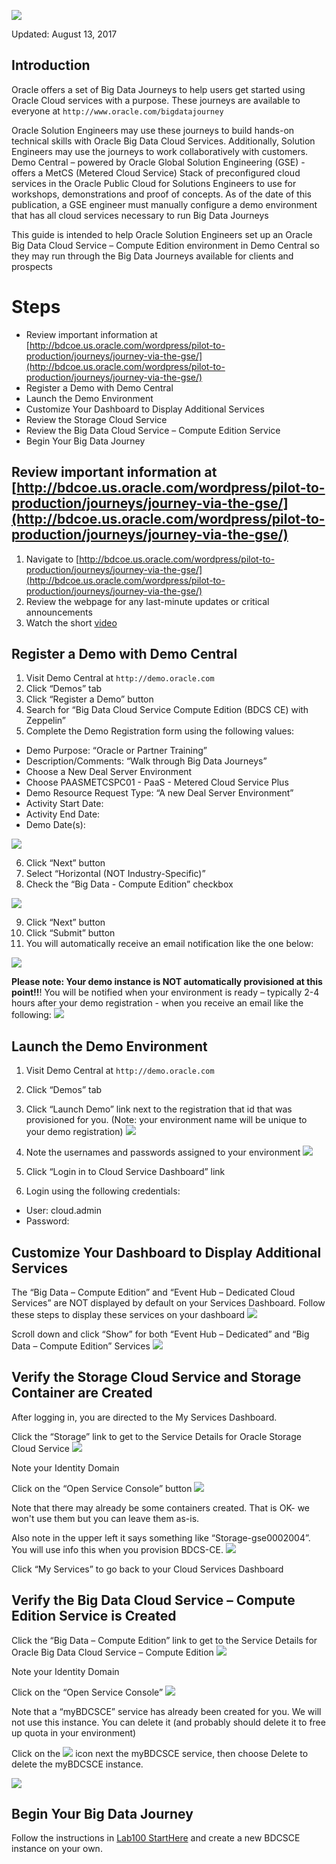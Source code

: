 ![](images/100GSE/100GSE.JPG) 

Updated: August 13, 2017

## Introduction

Oracle offers a set of Big Data Journeys to help users get started using Oracle Cloud services with a purpose.  These journeys are available to everyone at `http://www.oracle.com/bigdatajourney`

Oracle Solution Engineers may use these journeys to build hands-on technical skills with Oracle Big Data Cloud Services.  Additionally, Solution Engineers may use the journeys to work collaboratively with customers.
Demo Central – powered by Oracle Global Solution Engineering (GSE) - offers a MetCS (Metered Cloud Service) Stack of preconfigured cloud services in the Oracle Public Cloud for Solutions Engineers to use for workshops, demonstrations and proof of concepts.
As of the date of this publication, a GSE engineer must manually configure a demo environment that has all cloud services necessary to run Big Data Journeys

This guide is intended to help Oracle Solution Engineers set up an Oracle Big Data Cloud Service – Compute Edition environment in Demo Central so they may run through the Big Data Journeys available for clients and prospects

# Steps
- Review important information at [http://bdcoe.us.oracle.com/wordpress/pilot-to-production/journeys/journey-via-the-gse/](http://bdcoe.us.oracle.com/wordpress/pilot-to-production/journeys/journey-via-the-gse/)
- Register a Demo with Demo Central
- Launch the Demo Environment
- Customize Your Dashboard to Display Additional Services
- Review the Storage Cloud Service 
- Review the Big Data Cloud Service – Compute Edition Service 
- Begin Your Big Data Journey

## Review important information at [http://bdcoe.us.oracle.com/wordpress/pilot-to-production/journeys/journey-via-the-gse/](http://bdcoe.us.oracle.com/wordpress/pilot-to-production/journeys/journey-via-the-gse/)

1)  Navigate to [http://bdcoe.us.oracle.com/wordpress/pilot-to-production/journeys/journey-via-the-gse/](http://bdcoe.us.oracle.com/wordpress/pilot-to-production/journeys/journey-via-the-gse/)
2)  Review the webpage for any last-minute updates or critical announcements
3)  Watch the short [video](https://oradocs-corp.documents.us2.oraclecloud.com/documents/link/LF16817FBC1D054667CD932FF6C3FF17C1177A968060/fileview/DF784173A97E3D87E97BC836F6C3FF17C1177A968060/_How_To_Register_a_Demo_Training.mp4)

## Register a Demo with Demo Central
1)	Visit Demo Central at `http://demo.oracle.com`
2)	Click “Demos” tab
3)	Click “Register a Demo” button
4)	Search for “Big Data Cloud Service Compute Edition (BDCS CE) with Zeppelin”
5)	Complete the Demo Registration form using the following values:
-	Demo Purpose: “Oracle or Partner Training”
-	Description/Comments: “Walk through Big Data Journeys”
-   Choose a New Deal Server Environment
-   Choose PAASMETCSPC01 - PaaS - Metered Cloud Service Plus
-	Demo Resource Request Type: “A new Deal Server Environment”	
-	Activity Start Date:  <your start date>
-	Activity End Date:  <your end date>
-	Demo Date(s):  <your demo date>

![](images/100GSE/snap0012224.png)  

6)	Click “Next” button
7)	Select “Horizontal (NOT Industry-Specific)”
8)	Check the “Big Data - Compute Edition” checkbox

![](images/100GSE/picture-02.png)  

9)	Click “Next” button
10)	Click “Submit” button
11)	You will automatically receive an email notification like the one below:

![](images/100GSE/picture-03.png)  

**Please note:  Your demo instance is NOT automatically provisioned at this point!!**!  You will be notified when your environment is ready – typically 2-4 hours after your demo registration - when you receive an email like the following:
![](images/100GSE/picture-04.png)  

## Launch the Demo Environment
1)	Visit Demo Central at `http://demo.oracle.com`
2)	Click “Demos” tab
3)	Click “Launch Demo” link next to the registration that id that was provisioned for you.  (Note: your environment name will be unique to your demo registration)
![](images/100GSE/picture-05.png)  

4)	Note the usernames and passwords assigned to your environment
![](images/100GSE/picture-06.png)  

5)	Click “Login in to Cloud Service Dashboard” link
6)	Login using the following credentials:
-	User: cloud.admin
-	Password: <your cloud.admin user password>


## Customize Your Dashboard to Display Additional Services
The “Big Data – Compute Edition” and “Event Hub – Dedicated Cloud Services” are NOT displayed by default on your Services Dashboard.  Follow these steps to display these services on your dashboard
![](images/100GSE/picture-07.png)  

Scroll down and click “Show” for both “Event Hub – Dedicated” and “Big Data – Compute Edition” Services
![](images/100GSE/picture-08.png) 

## Verify the Storage Cloud Service and Storage Container are Created
After logging in, you are directed to the My Services Dashboard.  

Click the “Storage” link to get to the Service Details for Oracle Storage Cloud Service
![](images/100GSE/picture-09.png) 

Note your Identity Domain

Click on the “Open Service Console” button
![](images/100GSE/picture-10.png) 

Note that there may already be some containers created.  That is OK- we won't use them but you can leave them as-is. 

Also note in the upper left it says something like “Storage-gse0002004”.  You will use info this when you provision BDCS-CE.
![](images/100GSE/picture-11.png)

Click “My Services” to go back to your Cloud Services Dashboard

## Verify the Big Data Cloud Service – Compute Edition Service is Created
Click the “Big Data – Compute Edition” link to get to the Service Details for Oracle Big Data Cloud Service – Compute Edition
![](images/100GSE/picture-12.png)

Note your Identity Domain

Click on the “Open Service Console”
![](images/100GSE/picture-13.png)

Note that a “myBDCSCE” service has already been created for you.  We will not use this instance.  You can delete it (and probably should delete it to free up quota in your environment)

Click on the ![](images/100GSE/picture-15.png)  icon next the myBDCSCE service, then choose Delete to delete the myBDCSCE instance.

![](images/100GSE/picture-16.png)


## Begin Your Big Data Journey

Follow the instructions in [Lab100 StartHere](LabGuide100StartHere.md) and create a new BDCSCE instance on your own. 
